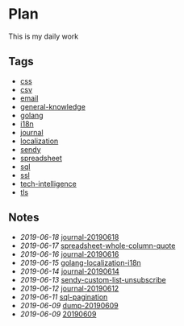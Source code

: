 # Plan

This is my daily work

## Tags

- [css](./tags/css)
- [csv](./tags/csv)
- [email](./tags/email)
- [general-knowledge](./tags/general-knowledge)
- [golang](./tags/golang)
- [i18n](./tags/i18n)
- [journal](./tags/journal)
- [localization](./tags/localization)
- [sendy](./tags/sendy)
- [spreadsheet](./tags/spreadsheet)
- [sql](./tags/sql)
- [ssl](./tags/ssl)
- [tech-intelligence](./tags/tech-intelligence)
- [tls](./tags/tls)

## Notes

- *2019-06-18* [journal-20190618](./journal-20190618)
- *2019-06-17* [spreadsheet-whole-column-quote](./spreadsheet-whole-column-quote)
- *2019-06-16* [journal-20190616](./journal-20190616)
- *2019-06-15* [golang-localization-i18n](./golang-localization-i18n)
- *2019-06-14* [journal-20190614](./journal-20190614)
- *2019-06-13* [sendy-custom-list-unsubscribe](./sendy-custom-list-unsubscribe)
- *2019-06-12* [journal-20190612](./journal-20190612)
- *2019-06-11* [sql-pagination](./sql-pagination)
- *2019-06-09* [dump-20190609](./dump-20190609)
- *2019-06-09* [20190609](./20190609)
